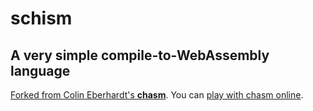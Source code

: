 # schism

## A very simple compile-to-WebAssembly language

[Forked from Colin Eberhardt's **chasm**](https://github.com/ColinEberhardt/chasm). You can [play with chasm online](https://colineberhardt.github.io/chasm/).

